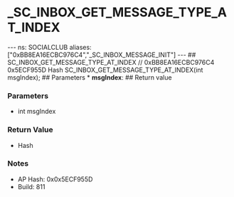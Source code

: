 # _SC_INBOX_GET_MESSAGE_TYPE_AT_INDEX

--- ns: SOCIALCLUB aliases: ["0xBB8EA16ECBC976C4","_SC_INBOX_MESSAGE_INIT"] --- ## SC_INBOX_GET_MESSAGE_TYPE_AT_INDEX  // 0xBB8EA16ECBC976C4 0x5ECF955D Hash SC_INBOX_GET_MESSAGE_TYPE_AT_INDEX(int msgIndex);  ## Parameters * **msgIndex**:  ## Return value

### Parameters
* int msgIndex

### Return Value
* Hash

### Notes
* AP Hash: 0x0x5ECF955D
* Build: 811

